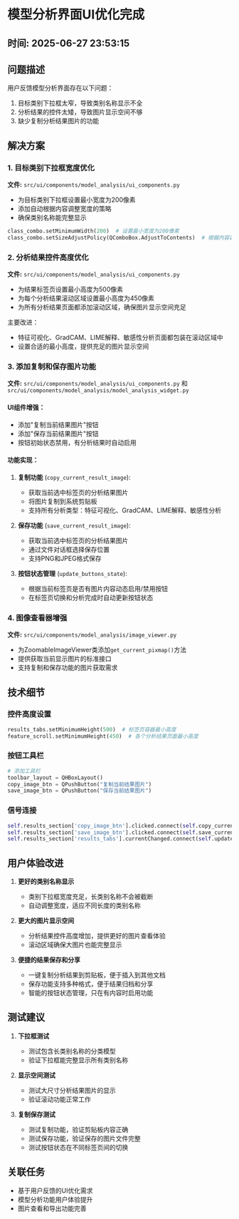 # 模型分析界面UI优化完成

## 时间: 2025-06-27 23:53:15

## 问题描述
用户反馈模型分析界面存在以下问题：
1. 目标类别下拉框太窄，导致类别名称显示不全
2. 分析结果的控件太矮，导致图片显示空间不够
3. 缺少复制分析结果图片的功能

## 解决方案

### 1. 目标类别下拉框宽度优化
**文件:** `src/ui/components/model_analysis/ui_components.py`
- 为目标类别下拉框设置最小宽度为200像素
- 添加自动根据内容调整宽度的策略
- 确保类别名称能完整显示

```python
class_combo.setMinimumWidth(200)  # 设置最小宽度为200像素
class_combo.setSizeAdjustPolicy(QComboBox.AdjustToContents)  # 根据内容调整宽度
```

### 2. 分析结果控件高度优化
**文件:** `src/ui/components/model_analysis/ui_components.py`
- 为结果标签页设置最小高度为500像素
- 为每个分析结果滚动区域设置最小高度为450像素
- 为所有分析结果页面都添加滚动区域，确保图片显示空间充足

主要改进：
- 特征可视化、GradCAM、LIME解释、敏感性分析页面都包装在滚动区域中
- 设置合适的最小高度，提供充足的图片显示空间

### 3. 添加复制和保存图片功能
**文件:** `src/ui/components/model_analysis/ui_components.py` 和 `src/ui/components/model_analysis/model_analysis_widget.py`

#### UI组件增强：
- 添加"复制当前结果图片"按钮
- 添加"保存当前结果图片"按钮
- 按钮初始状态禁用，有分析结果时自动启用

#### 功能实现：
1. **复制功能** (`copy_current_result_image`):
   - 获取当前选中标签页的分析结果图片
   - 将图片复制到系统剪贴板
   - 支持所有分析类型：特征可视化、GradCAM、LIME解释、敏感性分析

2. **保存功能** (`save_current_result_image`):
   - 获取当前选中标签页的分析结果图片
   - 通过文件对话框选择保存位置
   - 支持PNG和JPEG格式保存

3. **按钮状态管理** (`update_buttons_state`):
   - 根据当前标签页是否有图片内容动态启用/禁用按钮
   - 在标签页切换和分析完成时自动更新按钮状态

### 4. 图像查看器增强
**文件:** `src/ui/components/model_analysis/image_viewer.py`
- 为ZoomableImageViewer类添加`get_current_pixmap()`方法
- 提供获取当前显示图片的标准接口
- 支持复制和保存功能的图片获取需求

## 技术细节

### 控件高度设置
```python
results_tabs.setMinimumHeight(500)  # 标签页容器最小高度
feature_scroll.setMinimumHeight(450)  # 各个分析结果页面最小高度
```

### 按钮工具栏
```python
# 添加工具栏
toolbar_layout = QHBoxLayout()
copy_image_btn = QPushButton("复制当前结果图片")
save_image_btn = QPushButton("保存当前结果图片")
```

### 信号连接
```python
self.results_section['copy_image_btn'].clicked.connect(self.copy_current_result_image)
self.results_section['save_image_btn'].clicked.connect(self.save_current_result_image)
self.results_section['results_tabs'].currentChanged.connect(self.update_buttons_state)
```

## 用户体验改进

1. **更好的类别名称显示**
   - 类别下拉框宽度充足，长类别名称不会被截断
   - 自动调整宽度，适应不同长度的类别名称

2. **更大的图片显示空间**
   - 分析结果控件高度增加，提供更好的图片查看体验
   - 滚动区域确保大图片也能完整显示

3. **便捷的结果保存和分享**
   - 一键复制分析结果到剪贴板，便于插入到其他文档
   - 保存功能支持多种格式，便于结果归档和分享
   - 智能的按钮状态管理，只在有内容时启用功能

## 测试建议

1. **下拉框测试**
   - 测试包含长类别名称的分类模型
   - 验证下拉框能完整显示所有类别名称

2. **显示空间测试**
   - 测试大尺寸分析结果图片的显示
   - 验证滚动功能正常工作

3. **复制保存测试**
   - 测试复制功能，验证剪贴板内容正确
   - 测试保存功能，验证保存的图片文件完整
   - 测试按钮状态在不同标签页间的切换

## 关联任务
- 基于用户反馈的UI优化需求
- 模型分析功能用户体验提升
- 图片查看和导出功能完善 